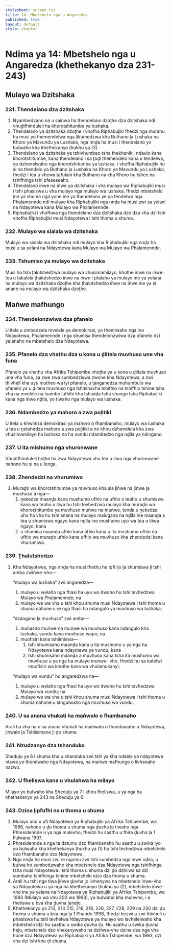 ```yaml
---
stylesheet: screen.css
title: 14. Mbetshelo nga u Angaredza
published: true
layout: default
style: chapter
---
```


# Ndima ya 14: Mbetshelo nga u Angaredza (khethekanyo dza 231-243)

## Mulayo wa Dzitshaka

### 231. Thendelano dza dzitshaka

1.	Nyambedzano na u sainwa ha thendelano dzoṱhe dza dzitshaka ndi vhuḓifhinduleli ha khorotshitumbe ya lushaka.
2.	Thendelano ya dzitshaka dzoṱhe i vhofha Riphabuḽiki fhedzi nga murahu ha musi yo themendelwa nga ḽikumedzwa kha Buthano ḽa Lushaka na Khoro ya Mavundu ya Lushaka, nga nnḓa ha musi i thendelano yo bulwaho kha khethekanyo ṱhukhu ya (3).
3.	Thendelano ya dzitshaka ya tshivhumbeo tsha thekheniki, ndaulo kana khorotshitumbe, kana thendelano i sa ṱoḓi themendelo kana u tendelwa, yo dzhenelwaho nga khorotshitumbe ya lushaka, i vhofha Riphabuḽiki hu si na thendelo ya Buthano ḽa Lushaka na Khoro ya Mavundu ya Lushaka, fhedzi i tea u vhewa ṱafulani kha Buthano na kha Khoro hu tshee na tshifhinga tshi pfeseseaho.
4.	Thendelano iṅwe na iṅwe ya dzitshaka i vha mulayo wa Riphabuḽiki musi i tshi phasiswa u vha mulayo nga mulayo wa lushaka, fhedzi mbetshelo ine ya shuma nga yone ine ya thendelano ye ya tendelwa nga Phalamennde ndi mulayo kha Riphabuḽiki nga nnḓa ha musi zwi sa yelani na Ndayotewa kana Mulayo wa Phalamennde.
5.	Riphabuḽiki i vhofhwa nga thendelano dza dzitshaka dze dza vha dzi tshi vhofha Riphabuḽiki musi Ndayotewa i tshi thoma u shuma.

### 232. Mulayo wa sialala wa dzitshaka

Mulayo wa sialala wa dzitshaka ndi mulayo kha Riphabuḽiki nga nnḓa ha musi u sa yelani na Ndayotewa kana Mulayo wa Mulayo wa Phalamennde.

### 233. Tshumiso ya mulayo wa dzitshaka

Musi hu tshi ṱalutshedzwa mulayo wa vhusimamilayo, khothe iṅwe na iṅwe i tea u takalela ṱhalutshedzo iṅwe na iṅwe i pfalaho ya mulayo ine ya yelana na mulayo wa dzitshaka dzoṱhe kha
ṱhalutshedzo iṅwe na iṅwe ine ya si anane na mulayo wa dzitshaka dzoṱhe.

## Maṅwe mafhungo

### 234. Thendelonzwiwa dza pfanelo

U itela u ombedzela mvelele ya demokirasi, yo thomiwaho nga ino Ndayotewa, Phalamennde i nga shumisa thendelonzwiwa dza pfanelo dzi yelanaho na mbetshelo dza Ndayotewa.

### 235. Pfanelo dza vhathu dza u kona u ḓiitela muvhuso une vha funa

Pfanelo ya vhathu vha Afrika Tshipembe vhoṱhe ya u kona u ḓiitela muvhuso une vha funa, sa zwe zwa sumbedziswa zwone kha Ndayotewa, a zwi thivheli kha uyu mutheo wa iyi pfanelo, u ṱanganedza muhumbulo wa pfanelo ya u ḓiitela muvhuso nga tshitshavha tshifhio na tshifhio tshine tsha vha na mvelele na luambo luthihi kha tshipiḓa tsha shango tsha Riphabuḽiki kana nga iṅwe nḓila, yo tiwaho nga mulayo wa lushaka.

### 236. Ndambedzo ya mahoro a zwa poḽitiki

U itela u khwinisa demokirasi ya mahoro o fhambanaho, mulayo wa lushaka u tea u ṋetshedza mahoro a zwa poḽitiki a no khou dzhenelela kha zwa vhusimamilayo ha lushaka na ha vundu ndambedzo nga nḓila ya ndingano.

### 237. U ita mishumo nga vhuronwane

Vhuḓifhinduleli hoṱhe ha zwa Ndayotewa vhu tea u itwa nga vhuronwane nahone hu si na u lenga.

### 238. Zhendedzi na vhurumiwa

1.	Muraḓo wa khorotshitumbe ya muvhuso kha sia ḽiṅwe na ḽiṅwe ḽa muvhuso a nga—
	1.	ṋekedza maanḓa kana mushumo ufhio na ufhio o teaho u shumiswa kana wo teaho u itwa hu tshi tevhedzwa mulayo kha muraḓo wa khorotshitumbe ya muvhuso muṅwe na muṅwe, tenda u ṋekedza uho ha vha hu tshi anana na mulayo malugana na nḓila ine maanḓa a tea u shumiswa ngayo kana nḓila ine mushumo uyo wa tea u itiwa ngayo; kana
	1.	u shumisa maanḓa afhio kana afhio kana u ita mushumo ufhio na ufhio wa muraḓo ufhio kana ufhio wa muvhuso kha zhendedzi kana vhurumiwa.

### 239. Ṱhalutshedzo

1.	Kha Ndayotewa, nga nnḓa ha musi fhethu he ipfi iḽo ḽa shumiswa ḽi tshi amba zwiṅwe-vho—

	“mulayo wa lushaka” zwi angaredza—

	1.	mulayo u welaho nga fhasi ha uyu wo itwaho hu tshi tevhedzwa Mulayo wa Phalamennde; na
	1.	mulayo we wa vha u tshi khou shuma musi Ndayotewa i tshi thoma u shuma nahone u re nga fhasi ha ndangulo ya muvhuso wa lushaka;

	“dzangano ḽa muvhuso” zwi amba—

	1.	muhasho muṅwe na muṅwe wa muvhuso kana ndangulo kha lushaka, vundu kana muvhuso wapo; na
	1.	muofisiri kana tshiimiswa—
		1.	tshi shumisaho maanḓa kana u ita mushumo u ya nga ha Ndayotewa kana ndayotewa ya vundu; kana
		1.	tshi shumisaho maanḓa a muvhuso kana tsha ita mushumo wa muvhuso u ya nga ha mulayo muṅwe- vho, fhedzi hu sa katelwi muofisiri wa khothe kana wa vhulamukanyi;

	“mulayo wa vundu” ho angaredzwa na—

	1.	mulayo u welaho nga fhasi ha uyo wo itwaho hu tshi tevhedzwa Mulayo wa vundu; na
	1.	mulayo we wa vha u tshi khou shuma musi Ndayotewa i tshi thoma u shuma nahone u langulwaho nga muvhuso wa vundu.

### 240. U sa anana vhukati ha maṅwalo o fhambanaho

Arali ha vha na u sa anana vhukati ha maṅwalo o fhambanaho a Ndayotewa, ḽiṅwalo ḽa Tshiisimane ḽi ḓo shuma.

### 241. Nzudzanyo dza tshanduko

Sheduḽu ya 6 i shuma kha u shanduka zwi tshi ya kha ndaela ya ndayotewa ntswa yo thomiwaho nga Ndayotewa, na maṅwe mafhungo o livhanaho nazwo.

### 242. U fheliswa kana u vhulahwa ha milayo

Milayo yo bulwaho kha Sheduḽu ya 7 i khou fheliswa, u ya nga ha khethekanyo ya 243 na Sheduḽu ya 6.

### 243. Dzina ḽipfufhi na u thoma u shuma

1.	Mulayo uno u pfi Ndayotewa ya Riphabuḽiki ya Afrika Tshipembe, wa 1996, nahone u ḓo thoma u shuma nga ḓuvha ḽo tiwaho nga Phresidennde u ya nga mulevho, fhedzi hu saathu u fhira ḓuvha ḽa 1 Fulwana 1997.
2.	Phresidennde a nga ta datumu dzo fhambanaho hu saathu u swika iyo yo bulwaho kha khethekanyo ṱhukhu ya (1) hu tshi tevhedzwa mbetshelo dzo fhambanaho dza Ndayotewa.
3.	Nga nnḓa ha musi zwi re ngomu zwi tshi sumbedza nga iṅwe nḓila, u bulwa ho sumbedzwaho kha mbetshelo dza Ndayotewa nga tshifhinga tsha musi Ndayotewa i tshi thoma u shuma dzi ḓo dzhiiwa sa dzi sumbaho tshifhinga tshine mbetshelo idzo dza thoma u shuma.
4.	Arali hu tshi nga tiwa ḽiṅwe ḓuvha ḽo livhanywa na mbetshelo iṅwe-vho ya Ndayotewa u ya nga ha khethekanyo ṱhukhu ya (2), mbetshelo iṅwe-vho ine ya yelana na Ndayotewa ya Riphabuḽiki ya Afrika Tshipembe, wa 1993 (Mulayo wa vhu 200 wa 1993), yo bulwaho kha mulevho, i a fheliswa u bva kha ḓuvha ḽeneḽo.
5.	Khethekanyo ya 213, 214 215, 216, 218, 226, 227, 228, 229 na
230 dzi ḓo thoma u shuma u bva nga ḽa 1 Phando 1998, fhedzi hezwi a zwi thivheli u phasiswa hu tshi tevhelwa Ndayotewa ya mulayo wo lavhelelwaho kha mbetshelo idzi hu saathu u swika ḓuvha iḽo. Hu saathu u swika ḓuvha heḽo, mbetshelo dzo vhekanywaho na dziṅwe-vho dzine dza nga vha hone dza Ndayotewa ya Riphabuḽiki ya Afrika Tshipembe, wa 1993, dzi vha dzi tshi kha ḓi shuma.
